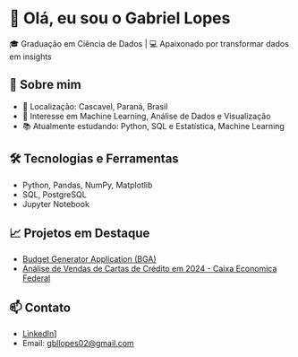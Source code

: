 # 👋 Olá, eu sou o Gabriel Lopes

🎓 Graduação em Ciência de Dados | 💻 Apaixonado por transformar dados em insights

## 🚀 Sobre mim
- 📍 Localização: Cascavel, Paraná, Brasil
- 🎯 Interesse em Machine Learning, Análise de Dados e Visualização
- 📚 Atualmente estudando: Python, SQL e Estatística, Machine Learning

## 🛠️ Tecnologias e Ferramentas
- Python, Pandas, NumPy, Matplotlib
- SQL, PostgreSQL
- Jupyter Notebook

## 📈 Projetos em Destaque
  - [Budget Generator Application (BGA)](https://github.com/Gabriellopes-DS/Projeto-Titanic)
- [Análise de Vendas de Cartas de Crédito em 2024 - Caixa Economica Federal]()

## 📫 Contato
- [LinkedIn](https://www.linkedin.com/in/gabriellopesds)]
- Email: gbllopes02@gmail.com
